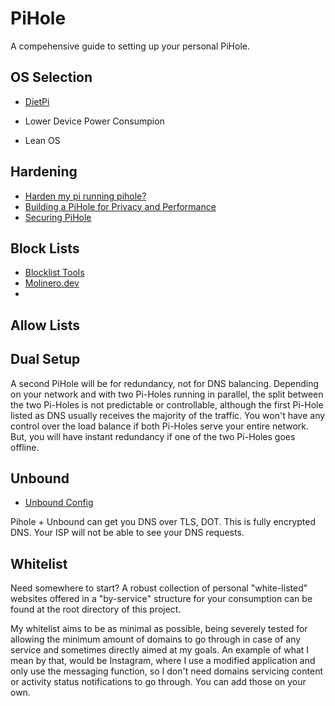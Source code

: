 # PiHole

A compehensive guide to setting up your personal PiHole.

## OS Selection

- [DietPi]()



- Lower Device Power Consumpion
- Lean OS





## Hardening

- [Harden my pi running pihole?](https://discourse.pi-hole.net/t/harden-my-pi-running-pihole-install-ufw/5642/17)
- [Building a PiHole for Privacy and Performance](https://thesmashy.medium.com/building-a-pihole-for-privacy-and-performance-f762dbcb66e5)
- [Securing PiHole](https://discourse.pi-hole.net/t/securing-pihole/1155)

## Block Lists

- [Blocklist Tools](https://blocklist-tools.developerdan.com/blocklists)
- [Molinero.dev](https://hmirror.molinero.dev/)
- 

## Allow Lists


## Dual Setup

A second PiHole will be for redundancy, not for DNS balancing. Depending on your network and with two Pi-Holes running in parallel, the split between the two Pi-Holes is not predictable or controllable, although the first Pi-Hole listed as DNS usually receives the majority of the traffic. You won't have any control over the load balance if both Pi-Holes serve your entire network. But, you will have instant redundancy if one of the two Pi-Holes goes offline.


## Unbound
- [Unbound Config](https://gist.github.com/Overbryd/ab15ee86c58260cb6d0be634a4c58057)


Pihole + Unbound can get you DNS over TLS, DOT. This is fully encrypted DNS. Your ISP will not be able to see your DNS requests.


## Whitelist

Need somewhere to start? A robust collection of personal "white-listed" websites offered in a "by-service" structure for your consumption can be found at the root directory of this project.

My whitelist aims to be as minimal as possible, being severely tested for allowing the minimum amount of domains to go through in case of any service and sometimes directly aimed at my goals. An example of what I mean by that, would be Instagram, where I use a modified application and only use the messaging function, so I don't need domains servicing content or activity status notifications to go through. You can add those on your own.

